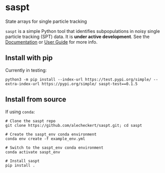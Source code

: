 # saspt

State arrays for single particle tracking

`saspt` is a simple Python tool that identifies subpopulations in noisy single particle tracking (SPT) data. It is **under active development**. See the [Documentation](https://saspt.readthedocs.io/en/latest/) or [User Guide](https://github.com/alecheckert/saspt/blob/main/UserGuide.pdf) for more info.

## Install with pip

Currently in testing:
```
python3 -m pip install --index-url https://test.pypi.org/simple/ --extra-index-url https://pypi.org/simple/ saspt-test==0.1.5
```

## Install from source

If using `conda`:
```
# Clone the saspt repo
git clone https://github.com/alecheckert/saspt.git; cd saspt

# Create the saspt_env conda environment
conda env create -f example_env.yml
   
# Switch to the saspt_env conda environment
conda activate saspt_env

# Install saspt
pip install .
```
